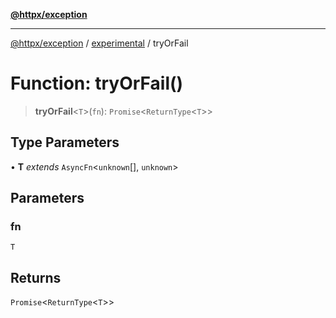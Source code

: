 [**@httpx/exception**](../../README.md)

***

[@httpx/exception](../../README.md) / [experimental](../README.md) / tryOrFail

# Function: tryOrFail()

> **tryOrFail**\<`T`\>(`fn`): `Promise`\<`ReturnType`\<`T`\>\>

## Type Parameters

• **T** *extends* `AsyncFn`\<`unknown`[], `unknown`\>

## Parameters

### fn

`T`

## Returns

`Promise`\<`ReturnType`\<`T`\>\>
